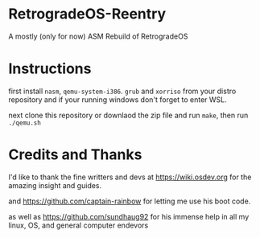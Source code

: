 # RetrogradeOS-Reentry
A mostly (only for now) ASM Rebuild of RetrogradeOS

# Instructions

first install `nasm`, `qemu-system-i386`. `grub` and `xorriso` from your distro repository and if your running windows don't forget to enter WSL.

next clone this repository or downlaod the zip file and run `make`,
then run `./qemu.sh` 



# Credits and Thanks

I'd like to thank the fine writters and devs at https://wiki.osdev.org for the amazing insight and guides.

and https://github.com/captain-rainbow for letting me use his boot code.

as well as https://github.com/sundhaug92 for his immense help in all my linux, OS, and general computer endevors
